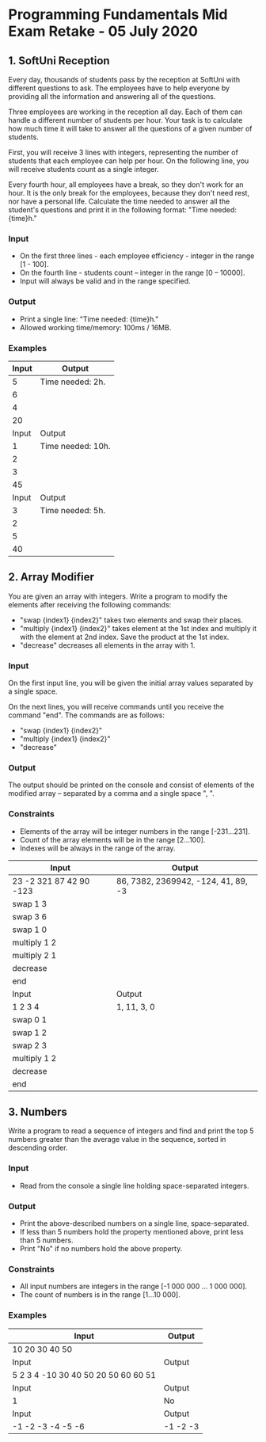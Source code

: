 # Programming Fundamentals Mid Exam Retake - 05 July 2020

## 1. SoftUni Reception

Every day, thousands of students pass by the reception at SoftUni with different questions to ask. The employees have to help everyone by providing all the information and answering all of the questions.

Three employees are working in the reception all day. Each of them can handle a different number of students per hour. Your task is to calculate how much time it will take to answer all the questions of a given number of students.

First, you will receive 3 lines with integers, representing the number of students that each employee can help per hour. On the following line, you will receive students count as a single integer. 

Every fourth hour, all employees have a break, so they don't work for an hour. It is the only break for the employees, because they don't need rest, nor have a personal life. Calculate the time needed to answer all the student's questions and print it in the following format: "Time needed: {time}h."

### Input
-	On the first three lines -  each employee efficiency -  integer in the range [1 - 100].
-	On the fourth line - students count – integer in the range [0 – 10000].
-	Input will always be valid and in the range specified.

### Output
- Print a single line: "Time needed: {time}h."
- Allowed working time/memory: 100ms / 16MB.


### Examples

| Input  | Output |   
| ------ | ------ |
|   5     |  Time needed: 2h.  |
|   6     |        |
|    4    |        |
|    20    |        |
| Input  | Output |
|   1     |  Time needed: 10h.  |
|   2     |        |
|    3    |        |
|    45    |        |
| Input  | Output |
|   3     |  Time needed: 5h.  |
|   2     |        |
|   5    |        |
|   40    |        |

## 2.	Array Modifier

You are given an array with integers. Write a program to modify the elements after receiving the following commands:
-	"swap {index1} {index2}" takes two elements and swap their places.
-	"multiply {index1} {index2}" takes element at the 1st index and multiply it with the element at 2nd index. Save the product at the 1st index.
-	"decrease" decreases all elements in the array with 1.

### Input
On the first input line, you will be given the initial array values separated by a single space.

On the next lines, you will receive commands until you receive the command "end". The commands are as follows: 
-	"swap {index1} {index2}"
-	"multiply {index1} {index2}"
-	"decrease"

### Output
The output should be printed on the console and consist of elements of the modified array – separated by a comma and a single space ", ".

### Constraints
-	Elements of the array will be integer numbers in the range [-231...231].
-	Count of the array elements will be in the range [2...100].
-	Indexes will be always in the range of the array.

| Input  | Output |
| ------ | ------ |
| 23 -2 321 87 42 90 -123     | 86, 7382, 2369942, -124, 41, 89, -3     |
| swap 1 3     |     |  
| swap 3 6     |     |
| swap 1 0     |     |
| multiply 1 2     |     |  
| multiply 2 1     |     |  
| decrease     |     |  
| end     |     |  
| Input  | Output |
| 1 2 3 4     | 1, 11, 3, 0    |
| swap 0 1     |     |  
| swap 1 2     |     |
| swap 2 3     |     |
| multiply 1 2     |     |  
| decrease     |     |  
| end     |     | 


## 3.	Numbers

Write a program to read a sequence of integers and find and print the top 5 numbers greater than the average value in the sequence, sorted in descending order.

### Input
- Read from the console a single line holding space-separated integers.

### Output
-	Print the above-described numbers on a single line, space-separated. 
-	If less than 5 numbers hold the property mentioned above, print less than 5 numbers. 
-	Print "No" if no numbers hold the above property.

### Constraints
- All input numbers are integers in the range [-1 000 000 … 1 000 000]. 
- The count of numbers is in the range [1…10 000].

### Examples 

| Input  | Output |   
| ------ | ------ |
|   10 20 30 40 50    |          |
| Input  | Output |
|   5 2 3 4 -10 30 40 50 20 50 60 60 51    |        |
| Input  | Output |
|   1     |   No    |
| Input  | Output |
|   -1 -2 -3 -4 -5 -6     |   -1 -2 -3   |



